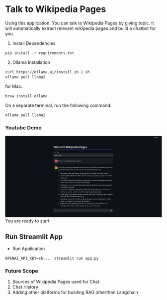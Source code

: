 # Talk to Wikipedia Pages

Using this application, You can talk to Wikipedia Pages by giving topic. It will automatically extract relevant wikipedia pages and build a chatbot for you.

1. Install Dependencies
```
pip install -r requirements.txt
```
2. Ollama Installation 
```
curl https://ollama.ai/install.sh | sh
ollama pull llama2
```
for Mac:
```
brew install ollama

```
On a separate terminal, run the following command:
```
ollama pull llama2
```

### Youtube Demo
![demo_img](../../assets/talk-with-wikipedia.png)
You are ready to start

## Run Streamlit App

- Run Application
```
OPENAI_API_KEY=sk-... streamlit run app.py
```

### Future Scope
1. Sources of Wikipedia Pages used for Chat
2. Chat History
3. Adding other platforms for building RAG otherthan Langchain